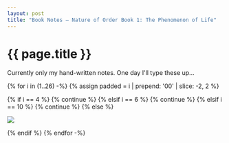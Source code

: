 ```yaml
---
layout: post
title: "Book Notes – Nature of Order Book 1: The Phenomenon of Life"
---
```


# {{ page.title }}

Currently only my hand-written notes. One day I'll type these up…

{% for i in (1..26) -%}
  {% assign padded = i | prepend: '00' | slice: -2, 2 %}

  {% if i == 4 %}
    {% continue %}
  {% elsif i == 6 %}
    {% continue %}
  {% elsif i == 10 %}
    {% continue %}
  {% else %}
  <p id="{{ i }}">
    <img src="/images/posts/building-beauty/book-1-{{ padded }}.jpg" />
  </p>
  {% endif %}
{% endfor -%}
